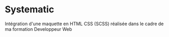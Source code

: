 # Systematic
Intégration d'une maquette en HTML CSS (SCSS) réalisée dans le cadre de ma formation Developpeur Web
